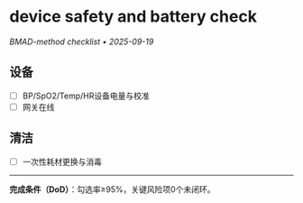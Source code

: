 # device safety and battery check

_BMAD-method checklist • 2025-09-19_

## 设备

- [ ] BP/SpO2/Temp/HR设备电量与校准
- [ ] 网关在线

## 清洁

- [ ] 一次性耗材更换与消毒

---

**完成条件（DoD）**：勾选率≥95%，关键风险项0个未闭环。
